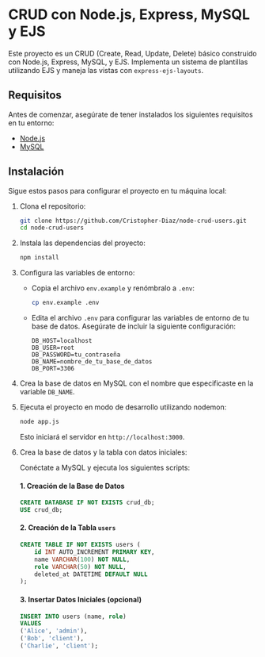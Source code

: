 # CRUD con Node.js, Express, MySQL y EJS

Este proyecto es un CRUD (Create, Read, Update, Delete) básico construido con Node.js, Express, MySQL, y EJS. Implementa un sistema de plantillas utilizando EJS y maneja las vistas con `express-ejs-layouts`.

## Requisitos

Antes de comenzar, asegúrate de tener instalados los siguientes requisitos en tu entorno:

- [Node.js](https://nodejs.org/)
- [MySQL](https://www.mysql.com/)

## Instalación

Sigue estos pasos para configurar el proyecto en tu máquina local:

1. Clona el repositorio:

    ```bash
    git clone https://github.com/Cristopher-Diaz/node-crud-users.git
    cd node-crud-users
    ```

2. Instala las dependencias del proyecto:

    ```bash
    npm install
    ```

3. Configura las variables de entorno:

    - Copia el archivo `env.example` y renómbralo a `.env`:

      ```bash
      cp env.example .env
      ```

    - Edita el archivo `.env` para configurar las variables de entorno de tu base de datos. Asegúrate de incluir la siguiente configuración:

      ```env
      DB_HOST=localhost
      DB_USER=root
      DB_PASSWORD=tu_contraseña
      DB_NAME=nombre_de_tu_base_de_datos
      DB_PORT=3306
      ```

4. Crea la base de datos en MySQL con el nombre que especificaste en la variable `DB_NAME`.

5. Ejecuta el proyecto en modo de desarrollo utilizando nodemon:

    ```bash
    node app.js
    ```

    Esto iniciará el servidor en `http://localhost:3000`.


6. Crea la base de datos y la tabla con datos iniciales:

    Conéctate a MySQL y ejecuta los siguientes scripts:

    #### 1. Creación de la Base de Datos

    ```sql
    CREATE DATABASE IF NOT EXISTS crud_db;
    USE crud_db;
    ```

    #### 2. Creación de la Tabla `users`

    ```sql
    CREATE TABLE IF NOT EXISTS users (
        id INT AUTO_INCREMENT PRIMARY KEY,
        name VARCHAR(100) NOT NULL,
        role VARCHAR(50) NOT NULL,
        deleted_at DATETIME DEFAULT NULL
    );
    ```

    #### 3. Insertar Datos Iniciales (opcional)

    ```sql
    INSERT INTO users (name, role)
    VALUES 
    ('Alice', 'admin'),
    ('Bob', 'client'),
    ('Charlie', 'client');
    ```